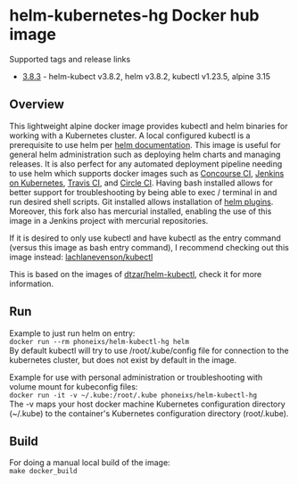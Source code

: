 # helm-kubernetes-hg Docker hub image

Supported tags and release links

* [3.8.3](https://github.com/phoneixs/helm-kubectl-hg/releases/tag/3.8.3) - helm-kubect v3.8.2, helm v3.8.2, kubectl v1.23.5, alpine 3.15

## Overview

This lightweight alpine docker image provides kubectl and helm binaries for working with a Kubernetes cluster. A local configured kubectl is a prerequisite to use helm per [helm documentation](https://github.com/kubernetes/helm/blob/master/docs/quickstart.md). This image is useful for general helm administration such as deploying helm charts and managing releases. It is also perfect for any automated deployment pipeline needing to use helm which supports docker images such as [Concourse CI](https://concourse.ci), [Jenkins on Kubernetes](https://kubeapps.com/charts/stable/jenkins), [Travis CI](https://docs.travis-ci.com/user/docker/), and [Circle CI](https://circleci.com/integrations/docker/). Having bash installed allows for better support for troubleshooting by being able to exec / terminal in and run desired shell scripts. Git installed allows installation of [helm plugins](https://github.com/kubernetes/helm/blob/master/docs/plugins.md). Moreover, this fork also has mercurial installed, enabling the use of this image in a Jenkins project with mercurial repositories.

If it is desired to only use kubectl and have kubectl as the entry command (versus this image as bash entry command), I recommend checking out this image instead:
[lachlanevenson/kubectl](https://hub.docker.com/r/lachlanevenson/k8s-kubectl/)

This is based on the images of [dtzar/helm-kubectl](https://github.com/dtzar/helm-kubectl), check it for more information.

## Run

Example to just run helm on entry:  
`docker run --rm phoneixs/helm-kubectl-hg helm`  
By default kubectl will try to use /root/.kube/config file for connection to the kubernetes cluster, but does not exist by default in the image.

Example for use with personal administration or troubleshooting with volume mount for kubeconfig files:  
`docker run -it -v ~/.kube:/root/.kube phoneixs/helm-kubectl-hg`  
The -v maps your host docker machine Kubernetes configuration directory (~/.kube) to the container's Kubernetes configuration directory (root/.kube).

## Build

For doing a manual local build of the image:  
`make docker_build`

